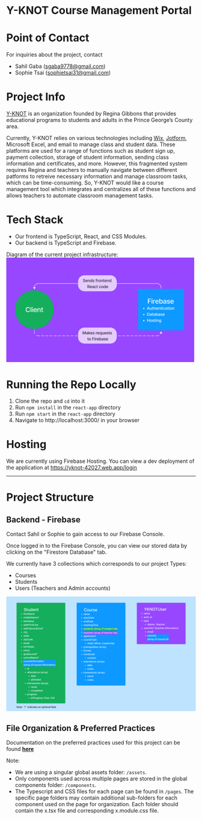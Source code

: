 # Y-KNOT Course Management Portal

# Point of Contact

For inquiries about the project, contact

- Sahil Gaba (sgaba9778@gmail.com)
- Sophie Tsai (sophietsai31@gmail.com)

# Project Info

[Y-KNOT](https://www.yknotinc.org/home) is an organization founded by Regina Gibbons that provides educational programs to students and adults in the Prince George’s County area.

Currently, Y-KNOT relies on various technologies including [Wix](https://www.wix.com/), [Jotform](https://www.jotform.com/), Microsoft Excel, and email to manage class and student data. These platforms are used for a range of functions such as student sign up, payment collection, storage of student information, sending class information and certificates, and more. However, this fragmented system requires Regina and teachers to manually navigate between different patforms to retreive necessary information and manage classroom tasks, which can be time-consuming. So, Y-KNOT would like a course management tool which integrates and centralizes all of these functions and allows teachers to automate classroom management tasks.

# Tech Stack

- Our frontend is TypeScript, React, and CSS Modules.
- Our backend is TypeScript and Firebase.

Diagram of the current project infrastructure:
<br/>
<img src="Y-KNOT Infrastructure Diagram.png" alt="Y-KNOT infrastructure diagram" width=500>

# Running the Repo Locally

1. Clone the repo and `cd` into it
2. Run `npm install` in the `react-app` directory
3. Run `npm start` in the `react-app` directory
4. Navigate to http://localhost:3000/ in your browser

# Hosting

We are currently using Firebase Hosting. You can view a dev deployment of the application at https://yknot-42027.web.app/login

---

# Project Structure

## Backend - Firebase

Contact Sahil or Sophie to gain access to our Firebase Console.

Once logged in to the Firebase Console, you can view our stored data by clicking on the "Firestore Database" tab.

We currently have 3 collections which corresponds to our project Types:

- Courses
- Students
- Users (Teachers and Admin accounts)
<img src="Y-KNOT Types Diagram.png" alt="Y-KNOT types diagram" width=1000>

## File Organization & Preferred Practices

Documentation on the preferred practices used for this project can be found **[here](https://docs.google.com/document/d/1xvTzr924g-AdLrsiXV2TH-g51YwWqS-KANRcvYWpIUE/edit#heading=h.epmqipk5l7nc)**

Note:

- We are using a singular global assets folder: `/assets`.
- Only components used across multiple pages are stored in the global components folder: `/components`.
- The Typescript and CSS files for each page can be found in `/pages`. The specific page folders may contain additional sub-folders for each component used on the page for organization. Each folder should contain the x.tsx file and corresponding x.module.css file.
